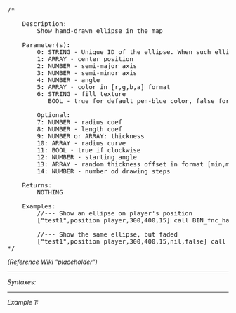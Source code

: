 <pre>/*

	Description:
		Show hand-drawn ellipse in the map

	Parameter(s):
		0: STRING - Unique ID of the ellipse. When such ellipse already exists, it will override it.
		1: ARRAY - center position
		2: NUMBER - semi-major axis
		3: NUMBER - semi-minor axis
		4: NUMBER - angle
		5: ARRAY - color in [r,g,b,a] format
		6: STRING - fill texture
		   BOOL - true for default pen-blue color, false for the same, but faded

		Optional:
		7: NUMBER - radius coef
		8: NUMBER - length coef
		9: NUMBER or ARRAY: thickness
		10: ARRAY - radius curve
		11: BOOL - true if clockwise
		12: NUMBER - starting angle
		13: ARRAY - random thickness offset in format [min,mid,max]
		14: NUMBER - number od drawing steps

	Returns:
		NOTHING

	Examples:
		//--- Show an ellipse on player's position
		["test1",position player,300,400,15] call BIN_fnc_handDrawEllipse;

		//--- Show the same ellipse, but faded
		["test1",position player,300,400,15,nil,false] call BIN_fnc_handDrawEllipse;
*/</pre>

*(Reference Wiki "placeholder")*


---
*Syntaxes:*

<!-- [] call `BIN_fnc_handDrawEllipse` -->

---
*Example 1:*

<!-- 
```sqf
[] call BIN_fnc_handDrawEllipse;
``` -->